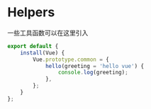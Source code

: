 # Helpers

一些工具函数可以在这里引入

```js
export default {
    install(Vue) {
        Vue.prototype.common = {
            hello(greeting = 'hello vue') {
                console.log(greeting);
            },
        };
    }
};
```
